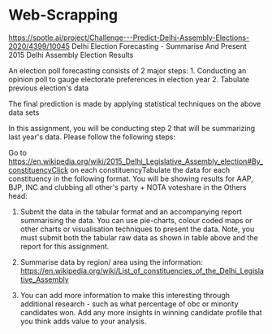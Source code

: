 # Web-Scrapping
https://spotle.ai/project/Challenge---Predict-Delhi-Assembly-Elections-2020/4399/10045
Delhi Election Forecasting - Summarise And Present 2015 Delhi Assembly Election Results

An election poll forecasting consists of 2 major steps: 1. Conducting an opinion poll to gauge electorate preferences in election year 2. Tabulate previous election's data

The final prediction is made by applying statistical techniques on the above data sets

 

In this assignment, you will be conducting step 2 that will be summarizing last year's data. Please follow the following steps:

 

Go to https://en.wikipedia.org/wiki/2015_Delhi_Legislative_Assembly_election#By_constituencyClick on each constituencyTabulate the data for each constituency in the following format. You will be showing results for AAP, BJP, INC and clubbing all other's party + NOTA voteshare in the Others head:


1. Submit the data in the tabular format and an accompanying report summarising the data. You can use pie-charts, colour coded maps or other charts or visualisation techniques to present the data. Note, you must submit both the tabular raw data as shown in table above and the report for this assignment.

2. Summarise data by region/ area using the information: https://en.wikipedia.org/wiki/List_of_constituencies_of_the_Delhi_Legislative_Assembly

3. You can add more information to make this interesting through additional research - such as what percentage of obc or minority candidates won. Add any more insights in winning candidate profile that you think adds value to your analysis.
